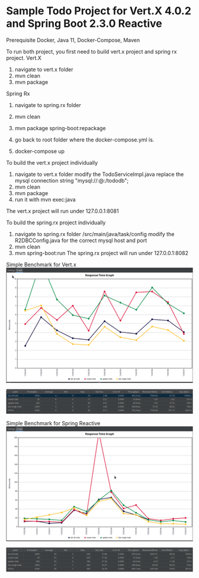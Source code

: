 # Sample Todo Project for Vert.X 4.0.2 and Spring Boot 2.3.0 Reactive

Prerequisite
Docker, Java 11, Docker-Compose, Maven

To run both project, you first need to build vert.x project and spring rx project.
Vert.X
1. navigate to vert.x folder
2. mvn clean
3. mvn package

Spring Rx
1. navigate to spring.rx folder
2. mvn clean
3. mvn package spring-boot:repackage

4. go back to root folder where the docker-compose.yml is.
5. docker-compose up

To build the vert.x project individually
1. navigate to vert.x folder
   modify the TodoServiceImpl.java
    replace the mysql connection string "mysql://<username>:<password>@<host>:<port>/tododb";
2. mvn clean
3. mvn package
4. run it with mvn exec:java

The vert.x project will run under 127.0.0.1:8081

To build the spring.rx project individually
1. navigate to spring.rx folder /src/main/java/task/config
   modify the R2DBCConfig.java for the correct mysql host and port
2. mvn clean
3. mvn spring-boot:run
The spring.rx project will run under 127.0.0.1:8082
   
Simple Benchmark for Vert.x
![alt text](https://github.com/YJChan/Vert.X-and-Spring-Rx-Sample/blob/main/vert.x/response-time-graph-vertx.png?raw=true)

![alt text](https://github.com/YJChan/Vert.X-and-Spring-Rx-Sample/blob/main/vert.x/summary-report-vertx.png?raw=true)

Simple Benchmark for Spring Reactive
![alt text](https://github.com/YJChan/Vert.X-and-Spring-Rx-Sample/blob/main/spring.rx/response-time-graph-springrx.png?raw=true)

![alt text](https://github.com/YJChan/Vert.X-and-Spring-Rx-Sample/blob/main/spring.rx/summary-report-springrx.png?raw=true)

